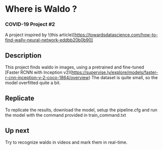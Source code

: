 # Where is Waldo ? 
### COVID-19 Project #2

A project inspired by !(this article)[https://towardsdatascience.com/how-to-find-wally-neural-network-eddbb20b0b90]


## Description
This project finds waldo in images, using a pretrained and fine-tuned [Faster RCNN with Inception v2)(https://supervise.ly/explore/models/faster-r-cnn-inception-v-2-coco-1864/overview)
The dataset is quite small, so the model overfitted quite a bit.

## Replicate
To replicate the results, download the model, setup the pipeline.cfg and run the model with the command provided in train_command.txt

## Up next
Try to recognize waldo in videos and mark them in real-time.
